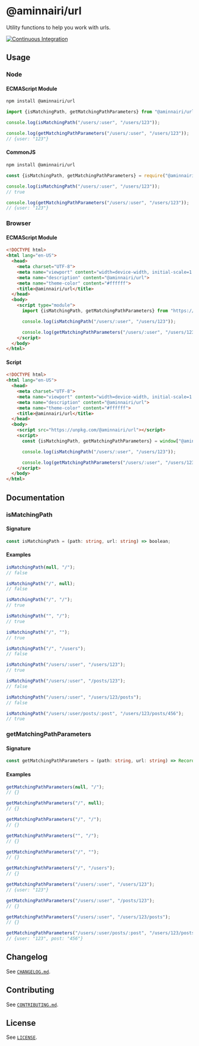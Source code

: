 # @aminnairi/url

Utility functions to help you work with urls.

[![Continuous Integration](https://github.com/aminnairi/url/actions/workflows/continuous_integration.yaml/badge.svg)](https://github.com/aminnairi/url/actions/workflows/continuous_integration.yaml)

## Usage

### Node

#### ECMAScript Module

```bash
npm install @aminnairi/url
```

```javascript
import {isMatchingPath, getMatchingPathParameters} from "@aminnairi/url";

console.log(isMatchingPath("/users/:user", "/users/123"));

console.log(getMatchingPathParameters("/users/:user", "/users/123"));
// {user: "123"}
```

#### CommonJS

```bash
npm install @aminnairi/url
```

```javascript
const {isMatchingPath, getMatchingPathParameters} = require("@aminnairi/url");

console.log(isMatchingPath("/users/:user", "/users/123"));
// true

console.log(getMatchingPathParameters("/users/:user", "/users/123"));
// {user: "123"}
```

### Browser

#### ECMAScript Module

```html
<!DOCTYPE html>
<html lang="en-US">
  <head>
    <meta charset="UTF-8">
    <meta name="viewport" content="width=device-width, initial-scale=1.0">
    <meta name="description" content="@aminnairi/url">
    <meta name="theme-color" content="#ffffff">
    <title>@aminnairi/url</title>
  </head>
  <body>
    <script type="module">
      import {isMatchingPath, getMatchingPathParameters} from "https://unpkg.com/@aminnairi/url";

      console.log(isMatchingPath("/users/:user", "/users/123"));

      console.log(getMatchingPathParameters("/users/:user", "/users/123"));
    </script>
  </body>
</html>
```

#### Script

```html
<!DOCTYPE html>
<html lang="en-US">
  <head>
    <meta charset="UTF-8">
    <meta name="viewport" content="width=device-width, initial-scale=1.0">
    <meta name="description" content="@aminnairi/url">
    <meta name="theme-color" content="#ffffff">
    <title>@aminnairi/url</title>
  </head>
  <body>
    <script src="https://unpkg.com/@aminnairi/url"></script>
    <script>
      const {isMatchingPath, getMatchingPathParameters} = window["@aminnairi/url"];

      console.log(isMatchingPath("/users/:user", "/users/123"));

      console.log(getMatchingPathParameters("/users/:user", "/users/123"));
    </script>
  </body>
</html>
```

## Documentation

### isMatchingPath

#### Signature

```typescript
const isMatchingPath = (path: string, url: string) => boolean;
```

#### Examples

```javascript
isMatchingPath(null, "/");
// false

isMatchingPath("/", null);
// false

isMatchingPath("/", "/");
// true

isMatchingPath("", "/");
// true

isMatchingPath("/", "");
// true

isMatchingPath("/", "/users");
// false

isMatchingPath("/users/:user", "/users/123");
// true

isMatchingPath("/users/:user", "/posts/123");
// false

isMatchingPath("/users/:user", "/users/123/posts");
// false

isMatchingPath("/users/:user/posts/:post", "/users/123/posts/456");
// true
```

### getMatchingPathParameters

#### Signature

```typescript
const getMatchingPathParameters = (path: string, url: string) => Record<string, string>;
```

#### Examples

```javascript
getMatchingPathParameters(null, "/");
// {}

getMatchingPathParameters("/", null);
// {}

getMatchingPathParameters("/", "/");
// {}

getMatchingPathParameters("", "/");
// {}

getMatchingPathParameters("/", "");
// {}

getMatchingPathParameters("/", "/users");
// {}

getMatchingPathParameters("/users/:user", "/users/123");
// {user: "123"}

getMatchingPathParameters("/users/:user", "/posts/123");
// {}

getMatchingPathParameters("/users/:user", "/users/123/posts");
// {}

getMatchingPathParameters("/users/:user/posts/:post", "/users/123/posts/456");
// {user: "123", post: "456"}
```

## Changelog

See [`CHANGELOG.md`](https://github.com/aminnairi/url/CHANGELOG.md).

## Contributing

See [`CONTRIBUTING.md`](https://github.com/aminnairi/url/CONTRIBUTING.md).

## License

See [`LICENSE`](https://github.com/aminnairi/url/LICENSE).
